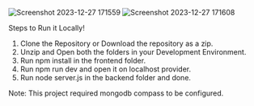 ![Screenshot 2023-12-27 171559](https://github.com/Debug-001/MERN-CRUD-APP/assets/72290164/f47167b6-11f4-44dd-a783-f15739f2fe03)
![Screenshot 2023-12-27 171608](https://github.com/Debug-001/MERN-CRUD-APP/assets/72290164/ab7ad098-1fcf-4800-b961-84694d592be5)

Steps to Run it Locally!

1. Clone the Repository or Download the repository as a zip.
2. Unzip and Open both the folders in your Development Environment.
3. Run  npm install in the frontend folder.
4. Run npm run dev and open it on localhost provider.
5. Run node server.js in the backend folder and done.

Note: This project required mongodb compass to be configured.
